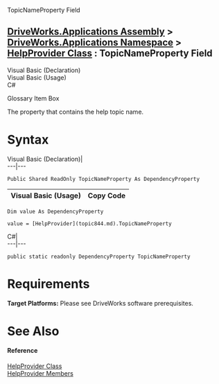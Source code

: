 TopicNameProperty Field   
  
[DriveWorks.Applications Assembly](topic13.md) > [DriveWorks.Applications Namespace](topic16.md) > [HelpProvider Class](topic844.md) : TopicNameProperty Field  
---  
  
Visual Basic (Declaration)    
Visual Basic (Usage)    
C# 

Glossary Item Box

The property that contains the help topic name. 

# Syntax

Visual Basic (Declaration)|   
---|---  
      
    
    Public Shared ReadOnly TopicNameProperty As DependencyProperty  
  
Visual Basic (Usage)| Copy Code  
---|---  
      
    
    Dim value As DependencyProperty
     
    value = [HelpProvider](topic844.md).TopicNameProperty  
  
C#|   
---|---  
      
    
    public static readonly DependencyProperty TopicNameProperty  
  
# Requirements

**Target Platforms:** Please see DriveWorks software prerequisites.

# See Also

#### Reference

[HelpProvider Class](topic844.md)   
[HelpProvider Members](topic845.md)


